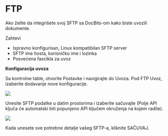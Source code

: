 # FTP

Ako želite da integrišete svoj SFTP sa DocBits-om kako biste uvozili dokumente.

Zahtevi

* Ispravno konfigurisan, Linux kompatibilan SFTP server
* SFTP ime hosta, korisničko ime i lozinka
* Posvećena fascikla za uvoz

**Konfiguracija uvoza**

Sa kontrolne table, otvorite Postavke i navigirajte do Uvoza. Pod FTP Uvoz, izaberite dodavanje nove konfiguracije.

![](https://lh7-us.googleusercontent.com/HJMX0JZN6M8zczy4tu6yPJiwR0y40ELF3gduLLa1GAQzi_xeEHyrJ47RiFEx21BsJV-Zv3Ma8jtSU0rYnE53BOTkf63to71TZr6Arh-Izj9TEKWoeqNIUh0rItAsr56AFYHybQgJ_CUCqqVI9u5CFjI)

Unesite SFTP podatke u datim prostorima i izaberite sačuvajte (Polje API ključa će automatski biti popunjeno API ključem okruženja na kojem radite).

![](https://lh7-us.googleusercontent.com/m11trSpnDmv9aco98vPG6xuIhYxngp6TauG7lDYEWB2VguNmX0ypXMi3Fc4Ey6V4Iy_YwOy4Zooh3rj_WoAQ3PQgVIjw5vqToOuq_lIxN7IqPE2fv1puzsnEO96y5mn5FHjFtC1wYrEf9sxjHk1GL2I)

Kada unesete sve potrebne detalje vašeg SFTP-a, kliknite SAČUVAJ.
